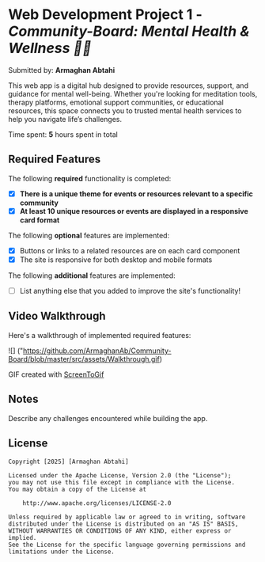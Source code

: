 # Web Development Project 1 - *Community-Board: Mental Health & Wellness 🌿💙*

Submitted by: **Armaghan Abtahi**

This web app is a digital hub designed to provide resources, support, and guidance for mental well-being. Whether you're looking for meditation tools, therapy platforms, emotional support communities, or educational resources, this space connects you to trusted mental health services to help you navigate life’s challenges.

Time spent: **5** hours spent in total

## Required Features

The following **required** functionality is completed:

- [x] **There is a unique theme for events or resources relevant to a specific community**
- [x] **At least 10 unique resources or events are displayed in a responsive card format**

The following **optional** features are implemented:

- [x] Buttons or links to a related resources are on each card component
- [x] The site is responsive for both desktop and mobile formats

The following **additional** features are implemented:

* [ ] List anything else that you added to improve the site's functionality!


## Video Walkthrough

Here's a walkthrough of implemented required features:

![] ("https://github.com/ArmaghanAb/Community-Board/blob/master/src/assets/Walkthrough.gif)

GIF created with [ScreenToGif](https://www.screentogif.com/)


## Notes

Describe any challenges encountered while building the app.

## License

    Copyright [2025] [Armaghan Abtahi]

    Licensed under the Apache License, Version 2.0 (the "License");
    you may not use this file except in compliance with the License.
    You may obtain a copy of the License at

        http://www.apache.org/licenses/LICENSE-2.0

    Unless required by applicable law or agreed to in writing, software
    distributed under the License is distributed on an "AS IS" BASIS,
    WITHOUT WARRANTIES OR CONDITIONS OF ANY KIND, either express or implied.
    See the License for the specific language governing permissions and
    limitations under the License.

